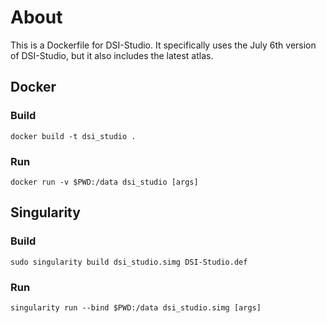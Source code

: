 # About
This is a Dockerfile for DSI-Studio. It specifically uses the July 6th version of DSI-Studio, but it also includes the latest atlas.

## Docker
### Build
```
docker build -t dsi_studio .
```
### Run
```
docker run -v $PWD:/data dsi_studio [args]
```
## Singularity
### Build
```
sudo singularity build dsi_studio.simg DSI-Studio.def
```
### Run
```
singularity run --bind $PWD:/data dsi_studio.simg [args]
```
